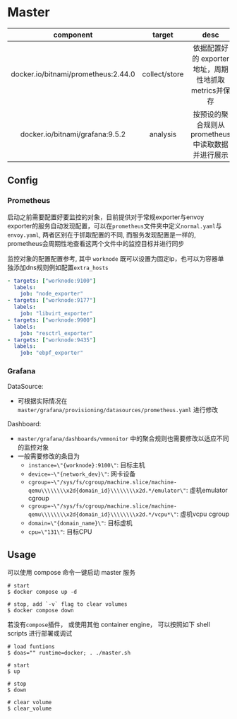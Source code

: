 # Master


| component  |    target     |                         desc                         |
| :--------: | :-----------: | :--------------------------------------------------: |
| docker.io/bitnami/prometheus:2.44.0 | collect/store | 依据配置好的 exporter地址，周期性地抓取metrics并保存 |
|  docker.io/bitnami/grafana:9.5.2    |   analysis    |   按预设的聚合规则从prometheus中读取数据并进行展示   |

## Config

### Prometheus

启动之前需要配置好要监控的对象，目前提供对于常规exporter与envoy exporter的服务自动发现配置，可以在`prometheus`文件夹中定义`normal.yaml`与`envoy.yaml`, 两者区别在于抓取配置的不同, 而服务发现配置是一样的, prometheus会周期性地查看这两个文件中的监控目标并进行同步

监控对象的配置配置参考, 其中 `worknode` 既可以设置为固定ip，也可以为容器单独添加dns规则例如配置`extra_hosts`

```yaml
- targets: ["worknode:9100"]
  labels:
    job: "node_exporter"
- targets: ["worknode:9177"]
  labels:
    job: "libvirt_exporter"
- targets: ["worknode:9900"]
  labels:
    job: "resctrl_exporter"
- targets: ["worknode:9435"]
  labels:
    job: "ebpf_exporter"
```

### Grafana

DataSource:
- 可根据实际情况在 `master/grafana/provisioning/datasources/prometheus.yaml` 进行修改

Dashboard:
- `master/grafana/dashboards/vmmonitor` 中的聚合规则也需要修改以适应不同的监控对象
- 一般需要修改的条目为
  - `instance=\"{worknode}:9100\"`: 目标主机
  - `device=~\"{network_dev}\"`: 网卡设备
  - `cgroup=~\"/sys/fs/cgroup/machine.slice/machine-qemu\\\\\\\\x2d{domain_id}\\\\\\\\x2d.*/emulator\"`: 虚机emulator cgroup
  - `cgroup=~\"/sys/fs/cgroup/machine.slice/machine-qemu\\\\\\\\x2d{domain_id}\\\\\\\\x2d.*/vcpu*\"`: 虚机vcpu cgroup
  - `domain=\"{domain_name}\"`: 目标虚机
  - `cpu=\"131\"`: 目标CPU


## Usage

可以使用 compose 命令一键启动 master 服务

```shell
# start
$ docker compose up -d

# stop, add `-v` flag to clear volumes
$ docker compose down 
```

若没有`compose`插件， 或使用其他 container engine， 可以按照如下 shell scripts 进行部署或调试

```shell
# load funtions
$ doas="" runtime=docker; . ./master.sh

# start
$ up

# stop
$ down

# clear volume
$ clear_volume
```

